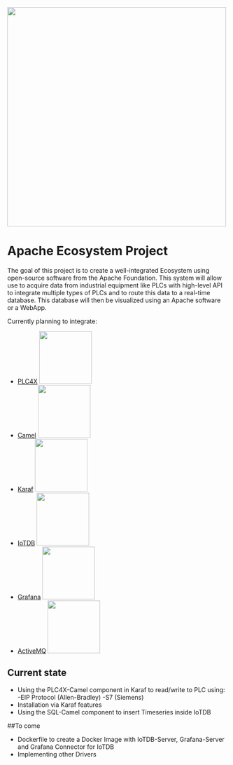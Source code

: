 <img src="https://upload.wikimedia.org/wikipedia/commons/thumb/d/db/Apache_Software_Foundation_Logo_%282016%29.svg/1024px-Apache_Software_Foundation_Logo_%282016%29.svg.png" width="500" />

# Apache Ecosystem Project

The goal of this project is to create a well-integrated Ecosystem using open-source software from the Apache Foundation.
This system will allow use to acquire data from industrial equipment like PLCs with high-level API to integrate multiple types of PLCs and to route this data to a real-time database. This database will then be visualized using an Apache software or a WebApp.

Currently planning to integrate:

- [PLC4X](https://github.com/apache/plc4x) <img src="https://plc4x.apache.org/images/apache_plc4x_logo.png" width="120" /> 
- [Camel](https://camel.apache.org/) <img src="https://www.nicolaferraro.me/images/post-logo-apache-camel.png"  width="120"  />
- [Karaf](https://karaf.apache.org/) <img src="https://upload.wikimedia.org/wikipedia/en/thumb/f/f7/Apache_Karaf_Logo.svg/500px-Apache_Karaf_Logo.svg.png"  width="120"  />
- [IoTDB](https://iotdb.apache.org/)  <img src="https://www.apache.org/logos/res/iotdb/default.png"  width="120"  />  
- [Grafana](https://grafana.com/) <img src="https://stitch-microverse.s3.amazonaws.com/uploads/domains/grafana-logo.png"  width="120" />
- [ActiveMQ](https://activemq.apache.org/) <img src="https://activemq.apache.org/assets/img/activemq_logo_white_vertical.png"  width="120"  /> 



## Current state 

- Using the PLC4X-Camel component in Karaf to read/write to PLC using:
  -EIP Protocol (Allen-Bradley)
  -S7 (Siemens)
- Installation via Karaf features
- Using the SQL-Camel component to insert Timeseries inside IoTDB

##To come
- Dockerfile to create a Docker Image with IoTDB-Server, Grafana-Server and Grafana Connector for IoTDB
- Implementing other Drivers
